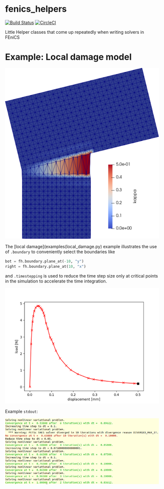 # fenics_helpers

[![Build Status](https://travis-ci.org/nutofem/fenics_helpers.svg?branch=master)](https://travis-ci.org/nutofem/fenics_helpers)
[![CircleCI](https://circleci.com/gh/nutofem/fenics_helpers/tree/master.svg?style=svg)](https://circleci.com/gh/nutofem/fenics_helpers/tree/master)

Little Helper classes that come up repeatedly when writing solvers in FEniCS


# Example: Local damage model

![local damage plot](examples/kappa_plot.png)

The [local damage](examples(local_damage.py) example illustrates the use of `.boundary` to conveniently select the boundaries like

~~~py
bot = fh.boundary.plane_at(-10, "y") 
right = fh.boundary.plane_at(10, "x") 
~~~

and `.timestepping` is used to reduce the time step size only at critical points in the simulation to accelerate the time integration.

![stuff](examples/load_displacement_curve.png)

Example `stdout`:

![stuff](examples/example_output.png)

